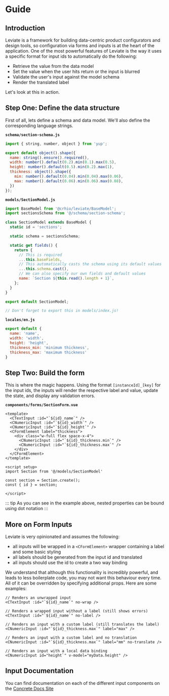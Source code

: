 # Guide

## Introduction

Leviate is a framework for building data-centric product configurators and design tools, so configuration via forms and inputs is at the heart of the application. One of the most powerful features of Leviate is the way it uses a specific format for input ids to automatically do the following:

- Retrieve the value from the data model
- Set the value when the user hits return or the input is blurred
- Validate the user's input against the model schema
- Render the translated label

Let's look at this in action.

## Step One: Define the data structure

First of all, lets define a schema and data model. We'll also define the corresponding language strings.

**`schema/section-schema.js`**

```javascript
import { string, number, object } from 'yup';

export default object().shape({
  name: string().ensure().required(),
  width: number().default(0.2).min(0.1).max(0.5),
  height: number().default(0.5).min(0.2).max(1),
  thickness: object().shape({
    min: number().default(0.04).min(0.04).max(0.06),
    max: number().default(0.06).min(0.06).max(0.08),
  })
});

```


**`models/SectionModel.js`**

```javascript
import BaseModel from '@crhio/leviate/BaseModel';
import sectionsSchema from '@/schema/section-schema';

class SectionModel extends BaseModel {
  static id = 'sections';

  static schema = sectionsSchema;

  static get fields() {
    return {
      // This is required
      ...this.baseFields,
      // This automatically casts the schema using its default values
      ...this.schema.cast(),
      // We can also specify our own fields and default values 
      name: `Section ${this.read().length + 1}`,
    };
  }
}

export default SectionModel;

// Don't forget to export this in models/index.js!

```

**`locales/en.js`**
```javascript
export default {
  name: 'name',
  width: 'width',
  height: 'height',
  thickness_min: 'minimum thickness',
  thickness_max: 'maximum thickness'
}
```

## Step Two: Build the form

This is where the magic happens. Using the format `[instanceId]_[key]` for the input ids, the inputs will render the respective label and value, update the state, and display any validation errors.

**`components/forms/SectionForm.vue`**

```vue
<template>
  <CTextInput :id="`${id}_name`" />
  <CNumericInput :id="`${id}_width`" />
  <CNumericInput :id="`${id}_height`" />
  <CFormElement label="thickness">
    <div class="w-full flex space-x-4">
      <CNumericInput :id="`${id}_thickness.min`" />
      <CNumericInput :id="`${id}_thickness.max`" />
    </div>
  </CFormElement>
</template>

<script setup>
import Section from '@/models/SectionModel'

const section = Section.create();
const { id } = section;

</script>
```

::: tip
As you can see in the example above, nested properties can be bound using dot notation
:::

## More on Form Inputs

Leviate is very opinionated and assumes the following:
- all inputs will be wrapped in a `<CFormElement>` wrapper containing a label and some basic styling
- all labels should be generated from the input id and translated
- all inputs should use the id to create a two way binding

We understand that although this functionality is incredibly powerful, and leads to less boilerplate code, you may not want this behaviour every time. All of it can be overridden by specifying additional props. Here are some examples:

```vue
// Renders an unwrapped input
<CTextInput :id="`${id}_name`" no-wrap />

// Renders a wrapped input without a label (still shows errors)
<CTextInput :id="`${id}_name`" no-label />

// Renders an input with a custom label (still translates the label)
<CNumericInput :id="`${id}_thickness.max`" label="max" />

// Renders an input with a custom label and no translation
<CNumericInput :id="`${id}_thickness.max`" label="mm" no-translate />

// Renders an input with a local data binding
<CNumericInput id="height`" v-model="myData.height" />
```

## Input Documentation

You can find documentation on each of the different input components on the [Concrete Docs Site](https://leviat-concrete.netlify.app/)
